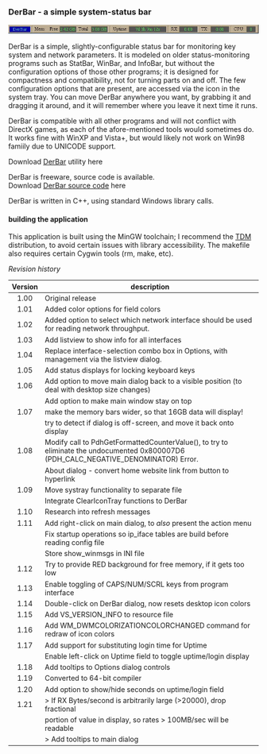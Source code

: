 ### DerBar - a simple system-status bar

![DerBar without title bar](images/derbar.notitle.jpg)

DerBar is a simple, slightly-configurable status bar for monitoring key system and network parameters.  It is modeled on older status-monitoring programs such as StatBar, WinBar, and InfoBar, but without the configuration options of those other programs; it is designed for compactness and compatibility, not for turning parts on and off.  The few configuration options that are present, are accessed via the icon in the system tray.  You can move DerBar anywhere you want, by grabbing it and dragging it around, and it will remember where you leave it next time it runs.  

DerBar is compatible with all other programs and will not conflict with DirectX games, as each of the afore-mentioned tools would sometimes do.  It works fine with WinXP and Vista+, but would likely not work on Win98 famiily due to UNICODE support.

Download [DerBar](https://www.derelllicht.com/files/DerBar.zip) utility here

DerBar is freeware, source code is available.  
Download [DerBar source code](https://github.com/DerellLicht/derbar) here

DerBar is written in C++, using standard Windows library calls.  

#### building the application
This application is built using the MinGW toolchain; 
I recommend the [TDM](http://tdm-gcc.tdragon.net/) distribution, 
to avoid certain issues with library accessibility. 
The makefile also requires certain Cygwin tools (rm, make, etc).

_Revision history_

| Version | description |
| :---: | --- |
| 1.00 | Original release |
| 1.01 | Added color options for field colors |
| 1.02 | Added option to select which network interface should be used for reading network throughput. |
| 1.03 | Add listview to show info for all interfaces |
| 1.04 | Replace interface-selection combo box in Options, with management via the listview dialog. |
| 1.05 | Add status displays for locking keyboard keys |
| 1.06 | Add option to move main dialog back to a visible position (to deal with desktop size changes) |
|      | Add option to make main window stay on top |
| 1.07 | make the memory bars wider, so that 16GB data will display! |
|      | try to detect if dialog is off-screen, and move it back onto display |
| 1.08 | Modify call to PdhGetFormattedCounterValue(), to try to eliminate the undocumented 0x800007D6 (PDH_CALC_NEGATIVE_DENOMINATOR) Error. |
|      | About dialog - convert home website link from button to hyperlink |
| 1.09 | Move systray functionality to separate file |
|      | Integrate ClearIconTray functions to DerBar |
| 1.10 | Research into refresh messages |
| 1.11 | Add right-click on main dialog, to *also* present the action menu |
|      | Fix startup operations so ip_iface tables are build before reading config file |
|      | Store show_winmsgs in INI file |
| 1.12 | Try to provide RED background for free memory, if it gets too low |
| 1.13 | Enable toggling of CAPS/NUM/SCRL keys from program interface |
| 1.14 | Double-click on DerBar dialog, now resets desktop icon colors |
| 1.15 | Add VS_VERSION_INFO to resource file |
| 1.16 | Add WM_DWMCOLORIZATIONCOLORCHANGED command for redraw of icon colors |
| 1.17 | Add support for substituting login time for Uptime |
|      | Enable left-click on Uptime field to toggle uptime/login display |
| 1.18 | Add tooltips to Options dialog controls |
| 1.19 | Converted to 64-bit compiler
| 1.20 | Add option to show/hide seconds on uptime/login field
| 1.21 | > If RX Bytes/second is arbitrarily large (>20000), drop fractional
|      |   portion of value in display, so rates > 100MB/sec will be readable
|      | > Add tooltips to main dialog

